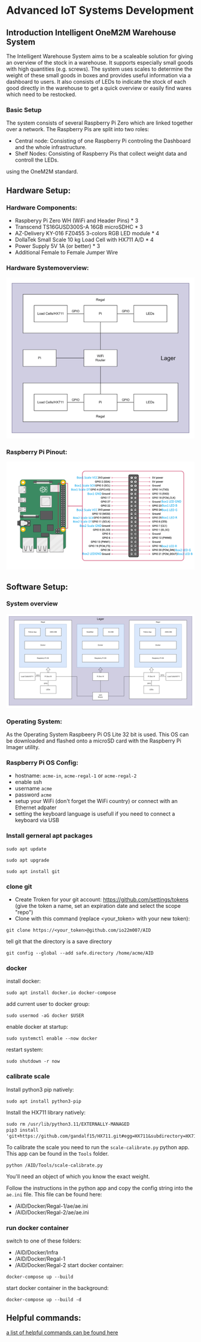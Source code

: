 # Advanced IoT Systems Development
## Introduction Intelligent OneM2M Warehouse System

The Intelligent Warehouse System aims to be a scaleable solution for giving an overview of the stock in a warehouse. It supports especially small goods with high quantities (e.g. screws). The system uses scales to determine the weight of these small goods in boxes and provides useful information via a dashboard to users. It also consists of LEDs to indicate the stock of each good directly in the warehouse to get a quick overview or easily find wares which need to be restocked. 

### Basic Setup 
The system consists of several Raspberry Pi Zero which are linked together over a network. The Raspberry Pis are split into two roles:
- Central node: Consisting of one Raspberry Pi controling the Dashboard and the whole infrastructure. 
- Shelf Nodes: Consisting of Raspberry Pis that collect weight data and controll the LEDs. 

 using the OneM2M standard. 

## Hardware Setup:
### Hardware Components:
- Raspberyy Pi Zero WH (WiFi and Header Pins) * 3
- Transcend TS16GUSD300S-A 16GB microSDHC * 3
- AZ-Delivery KY-016 FZ0455 3-colors RGB LED module * 4
- DollaTek Small Scale 10 kg Load Cell with HX711 A/D * 4
- Power Supply 5V 1A (or better) * 3
- Additional Female to Female Jumper Wire

### Hardware Systemoverview:
![](warehousemanagement-system-diagramm.drawio.png)
### Raspberry Pi Pinout:
![](Pinout.png)
## Software Setup:
### System overview
![](warehousemanagement-system-diagramm-with-software.drawio.png)
### Operating System:
As the Operating System Raspbeery Pi OS Lite 32 bit is used. This OS can be downloaded and flashed onto a microSD card with the Raspberry Pi Imager utility.
### Raspberry Pi OS Config:
- hostname: `acme-in`, `acme-regal-1` or `acme-regal-2`
- enable ssh
- username `acme`
- password `acme`
- setup your WiFi (don't forget the WiFi country) or connect with an Ethernet adpater
- setting the keyboard language is usefull if you need to connect a keyboard via USB

### Install gerneral apt packages
```
sudo apt update
```
```
sudo apt upgrade
```
```
sudo apt install git
```
### clone git
- Create Troken for your git account: https://github.com/settings/tokens (give the token a name, set an expiration date and select the scope "repo")
- Clone with this command (replace <your_token> with your new token):
```
git clone https://<your_token>@github.com/io22m007/AID
```
tell git that the directory is a save directory
```
git config --global --add safe.directory /home/acme/AID
```
### docker
install docker:
```
sudo apt install docker.io docker-compose
```
add current user to docker group:
```
sudo usermod -aG docker $USER
```
enable docker at startup:
```
sudo systemctl enable --now docker
```
restart system:
```
sudo shutdown -r now
```
### calibrate scale
Install python3 pip natively:
```
sudo apt install python3-pip 
```
Install the HX711 library natively:
```
sudo rm /usr/lib/python3.11/EXTERNALLY-MANAGED
pip3 install 'git+https://github.com/gandalf15/HX711.git#egg=HX711&subdirectory=HX711_Python3'
```
To calibrate the scale you need to run the `scale-calibrate.py` python app. This app can be found in the `Tools` folder.
```
python /AID/Tools/scale-calibrate.py
```

You'll need an object of which you know the exact weight.

Follow the instructions in the python app and copy the config string into the `ae.ini` file. This file can be found here:
- /AID/Docker/Regal-1/ae/ae.ini
- /AID/Docker/Regal-2/ae/ae.ini

### run docker container
switch to one of these folders:
- /AID/Docker/Infra
- /AID/Docker/Regal-1
- /AID/Docker/Regal-2
start docker container:
```
docker-compose up --build
```
start docker container in the background:
```
docker-compose up --build -d
```
## Helpful commands:
[a list of helpful commands can be found here](Command-Help.md)
